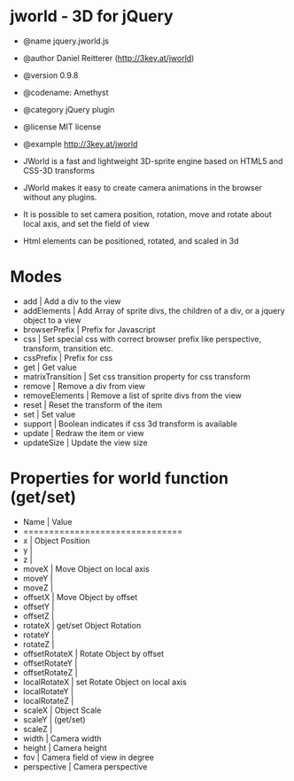 jworld - 3D for jQuery
======================

* @name jquery.jworld.js
* @author Daniel Reitterer (http://3key.at/jworld)
* @version 0.9.8
* @codename: Amethyst
* @category jQuery plugin
* @license MIT license
* @example http://3key.at/jworld

* JWorld is a fast and lightweight 3D-sprite engine based on HTML5 and CSS-3D transforms
* JWorld  makes it easy to create camera animations in the browser without any plugins.
* It is possible to set camera position, rotation, move and rotate about local axis, and set the field of view
* Html elements can be positioned, rotated, and scaled in 3d

Modes
=====

* add                | Add a div to the view
* addElements        | Add Array of sprite divs, the children of a div, or a jquery object to a view
* browserPrefix      | Prefix for Javascript
* css                | Set special css with correct browser prefix like perspective, transform, transition etc.
* cssPrefix          | Prefix for css
* get                | Get value
* matrixTransition   | Set css transition property for css transform
* remove             | Remove a div from view
* removeElements     | Remove a list of sprite divs from the view
* reset              | Reset the transform of the item
* set                | Set value
* support            | Boolean indicates if css 3d transform is available
* update             | Redraw the item or view
* updateSize         | Update the view size

Properties for world function (get/set)
=======================================
* Name          | Value
* ===============================
* x             | Object Position
* y             | 
* z             | 
* moveX         | Move Object on local axis
* moveY         | 
* moveZ         | 
* offsetX       | Move Object by offset
* offsetY       | 
* offsetZ       | 
* rotateX       | get/set Object Rotation
* rotateY       | 
* rotateZ       | 
* offsetRotateX | Rotate Object by offset
* offsetRotateY | 
* offsetRotateZ | 
* localRotateX  | set Rotate Object on local axis
* localRotateY  | 
* localRotateZ  | 
* scaleX        | Object Scale
* scaleY        | (get/set)
* scaleZ        |
* width         | Camera width
* height        | Camera height
* fov           | Camera field of view in degree
* perspective   | Camera perspective
